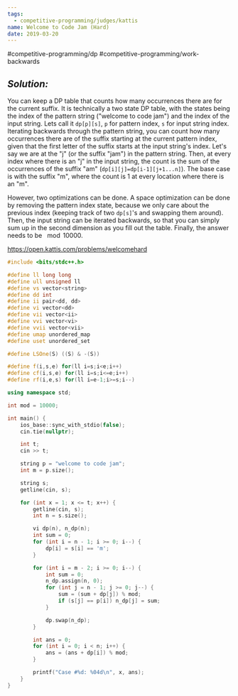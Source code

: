 ```yaml
---
tags:
  - competitive-programming/judges/kattis
name: Welcome to Code Jam (Hard)
date: 2019-03-20
---
```

#competitive-programming/dp #competitive-programming/work-backwards 
## _Solution:_
You can keep a DP table that counts how many occurrences there are for the current suffix. It is technically a two state DP table, with the states being the index of the pattern string ("welcome to code jam") and the index of the input string. Lets call it `dp[p][s]`, `p` for pattern index, `s` for input string index. Iterating backwards through the pattern string, you can count how many occurrences there are of the suffix starting at the current pattern index, given that the first letter of the suffix starts at the input string's index. Let's say we are at the "j" (or the suffix "jam") in the pattern string. Then, at every index where there is an "j" in the input string, the count is the sum of the occurrences of the suffix "am" (`dp[i][j]=dp[i-1][j+1...n]`). The base case is with the suffix "m", where the count is $1$ at every location where there is an "m".

However, two optimizations can be done. A space optimization can be done by removing the pattern index state, because we only care about the previous index (keeping track of two `dp[s]`'s and swapping them around). Then, the input string can be iterated backwards, so that you can simply sum up in the second dimension as you fill out the table. Finally, the answer needs to be $\mod{10000}$.

https://open.kattis.com/problems/welcomehard
```cpp
#include <bits/stdc++.h>

#define ll long long
#define ull unsigned ll
#define vs vector<string>
#define dd int
#define ii pair<dd, dd>
#define vi vector<dd>
#define vii vector<ii>
#define vvi vector<vi>
#define vvii vector<vii>
#define umap unordered_map
#define uset unordered_set

#define LSOne(S) ((S) & -(S))

#define f(i,s,e) for(ll i=s;i<e;i++)
#define cf(i,s,e) for(ll i=s;i<=e;i++)
#define rf(i,e,s) for(ll i=e-1;i>=s;i--)

using namespace std;

int mod = 10000;

int main() {
    ios_base::sync_with_stdio(false);
    cin.tie(nullptr);

    int t;
    cin >> t;

    string p = "welcome to code jam";
    int m = p.size();

    string s;
    getline(cin, s);

    for (int x = 1; x <= t; x++) {
        getline(cin, s);
        int n = s.size();

        vi dp(n), n_dp(n);
        int sum = 0;
        for (int i = n - 1; i >= 0; i--) {
            dp[i] = s[i] == 'm';
        }

        for (int i = m - 2; i >= 0; i--) {
            int sum = 0;
            n_dp.assign(n, 0);
            for (int j = n - 1; j >= 0; j--) {
                sum = (sum + dp[j]) % mod;
                if (s[j] == p[i]) n_dp[j] = sum;
            }

            dp.swap(n_dp);
        }

        int ans = 0;
        for (int i = 0; i < n; i++) {
            ans = (ans + dp[i]) % mod;
        }

        printf("Case #%d: %04d\n", x, ans);
    }
}
```